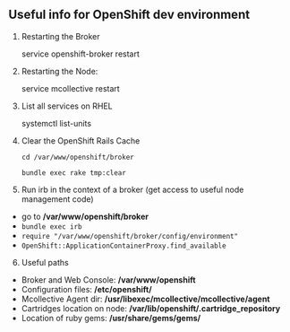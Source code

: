 ## Useful info for OpenShift dev environment ##

1. Restarting the Broker

    service openshift-broker restart
2. Restarting the Node:

    service mcollective restart
3. List all services on RHEL

    systemctl list-units
4. Clear the OpenShift Rails Cache

	`cd /var/www/openshift/broker`

	`bundle exec rake tmp:clear`

5. Run irb in the context of a broker (get access to useful node management code)
 - go to **/var/www/openshift/broker**
 - `bundle exec irb`
 - `require "/var/www/openshift/broker/config/environment"`
 - `OpenShift::ApplicationContainerProxy.find_available`
6. Useful paths
 - Broker and Web Console: **/var/www/openshift**
 - Configuration files: **/etc/openshift/**
 - Mcollective Agent dir: **/usr/libexec/mcollective/mcollective/agent**
 - Cartridges location on node: **/var/lib/openshift/.cartridge_repository**
 - Location of ruby gems: **/usr/share/gems/gems/**